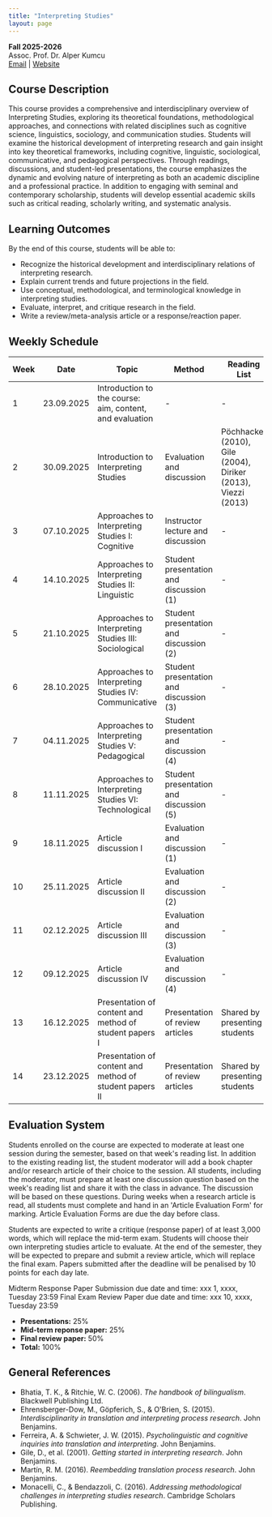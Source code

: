```yaml
---
title: "Interpreting Studies"
layout: page
---
```


**Fall 2025-2026**  
Assoc. Prof. Dr. Alper Kumcu  
[Email](mailto:alperkumcu@hacettepe.edu.tr) | [Website](http://alperkumcu.github.io)

## Course Description
This course provides a comprehensive and interdisciplinary overview of Interpreting Studies, exploring its theoretical foundations, methodological approaches, and connections with related disciplines such as cognitive science, linguistics, sociology, and communication studies. Students will examine the historical development of interpreting research and gain insight into key theoretical frameworks, including cognitive, linguistic, sociological, communicative, and pedagogical perspectives. Through readings, discussions, and student-led presentations, the course emphasizes the dynamic and evolving nature of interpreting as both an academic discipline and a professional practice. In addition to engaging with seminal and contemporary scholarship, students will develop essential academic skills such as critical reading, scholarly writing, and systematic analysis.

## Learning Outcomes
By the end of this course, students will be able to:
- Recognize the historical development and interdisciplinary relations of interpreting research.  
- Explain current trends and future projections in the field.  
- Use conceptual, methodological, and terminological knowledge in interpreting studies.  
- Evaluate, interpret, and critique research in the field.  
- Write a review/meta-analysis article or a response/reaction paper.

## Weekly Schedule

| Week | Date       | Topic                                                   | Method                              | Reading List |
|------|------------|---------------------------------------------------------|-------------------------------------|--------------|
| 1    | 23.09.2025 | Introduction to the course: aim, content, and evaluation | -                                   | -            |
| 2    | 30.09.2025 | Introduction to Interpreting Studies                     | Evaluation and discussion            | Pöchhacker (2010), Gile (2004), Diriker (2013), Viezzi (2013) |
| 3    | 07.10.2025 | Approaches to Interpreting Studies I: Cognitive          | Instructor lecture and discussion    | -            |
| 4    | 14.10.2025 | Approaches to Interpreting Studies II: Linguistic        | Student presentation and discussion (1) | -         |
| 5    | 21.10.2025 | Approaches to Interpreting Studies III: Sociological     | Student presentation and discussion (2) | -         |
| 6    | 28.10.2025 | Approaches to Interpreting Studies IV: Communicative     | Student presentation and discussion (3) | -         |
| 7    | 04.11.2025 | Approaches to Interpreting Studies V: Pedagogical        | Student presentation and discussion (4) | -         |
| 8    | 11.11.2025 | Approaches to Interpreting Studies VI: Technological     | Student presentation and discussion (5)     | -            |
| 9    | 18.11.2025 | Article discussion I                                     | Evaluation and discussion (1)        | -            |
| 10   | 25.11.2025 | Article discussion II                                    | Evaluation and discussion (2)        | -            |
| 11   | 02.12.2025 | Article discussion III                                   | Evaluation and discussion (3)        | -            |
| 12   | 09.12.2025 | Article discussion IV                                    | Evaluation and discussion (4)        | -            |
| 13   | 16.12.2025 | Presentation of content and method of student papers I   | Presentation of review articles      | Shared by presenting students |
| 14   | 23.12.2025 | Presentation of content and method of student papers II  | Presentation of review articles      | Shared by presenting students |


## Evaluation System
Students enrolled on the course are expected to moderate at least one session during the semester, based on that week's reading list. In addition to the existing reading list, the student moderator will add a book chapter and/or research article of their choice to the session. All students, including the moderator, must prepare at least one discussion question based on the week's reading list and share it with the class in advance. The discussion will be based on these questions. During weeks when a research article is read, all students must complete and hand in an 'Article Evaluation Form' for marking. Article Evaluation Forms are due the day before class.

Students are expected to write a critique (response paper) of at least 3,000 words, which will replace the mid-term exam. Students will choose their own interpreting studies article to evaluate. At the end of the semester, they will be expected to prepare and submit a review article, which will replace the final exam. Papers submitted after the deadline will be penalised by 10 points for each day late.

Midterm Response Paper Submission due date and time: xxx 1, xxxx, Tuesday 23:59
Final Exam Review Paper due date and time: xxx 10, xxxx, Tuesday 23:59


- **Presentations:** 25% 
- **Mid-term reponse paper:** 25%
- **Final review paper:** 50% 
- **Total:** 100%


## General References
- Bhatia, T. K., & Ritchie, W. C. (2006). *The handbook of bilingualism*. Blackwell Publishing Ltd.  
- Ehrensberger-Dow, M., Göpferich, S., & O'Brien, S. (2015). *Interdisciplinarity in translation and interpreting process research*. John Benjamins.  
- Ferreira, A. & Schwieter, J. W. (2015). *Psycholinguistic and cognitive inquiries into translation and interpreting*. John Benjamins.  
- Gile, D., et al. (2001). *Getting started in interpreting research*. John Benjamins.  
- Martín, R. M. (2016). *Reembedding translation process research*. John Benjamins.  
- Monacelli, C., & Bendazzoli, C. (2016). *Addressing methodological challenges in interpreting studies research*. Cambridge Scholars Publishing.  